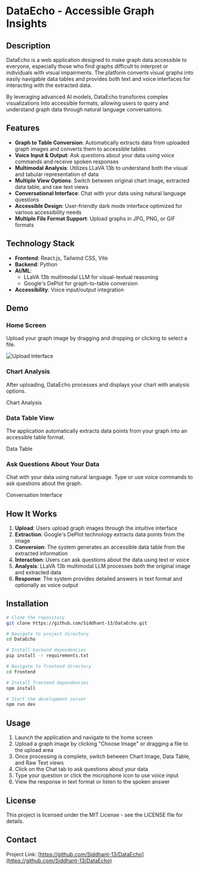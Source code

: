 
# DataEcho - Accessible Graph Insights

## Description

DataEcho is a web application designed to make graph data accessible to everyone, especially those who find graphs difficult to interpret or individuals with visual impairments. The platform converts visual graphs into easily navigable data tables and provides both text and voice interfaces for interacting with the extracted data.

By leveraging advanced AI models, DataEcho transforms complex visualizations into accessible formats, allowing users to query and understand graph data through natural language conversations.

## Features

- **Graph to Table Conversion**: Automatically extracts data from uploaded graph images and converts them to accessible tables
- **Voice Input \& Output**: Ask questions about your data using voice commands and receive spoken responses
- **Multimodal Analysis**: Utilizes LLaVA 13b to understand both the visual and tabular representation of data
- **Multiple View Options**: Switch between original chart image, extracted data table, and raw text views
- **Conversational Interface**: Chat with your data using natural language questions
- **Accessible Design**: User-friendly dark mode interface optimized for various accessibility needs
- **Multiple File Format Support**: Upload graphs in JPG, PNG, or GIF formats


## Technology Stack

- **Frontend**: React.js, Tailwind CSS, Vite
- **Backend**: Python
- **AI/ML**:
    - LLaVA 13b multimodal LLM for visual-textual reasoning
    - Google's DePlot for graph-to-table conversion
- **Accessibility**: Voice input/output integration


## Demo

### Home Screen

Upload your graph image by dragging and dropping or clicking to select a file.

![Upload Interface](assets/home)

### Chart Analysis

After uploading, DataEcho processes and displays your chart with analysis options.

Chart Analysis

### Data Table View

The application automatically extracts data points from your graph into an accessible table format.

Data Table

### Ask Questions About Your Data

Chat with your data using natural language. Type or use voice commands to ask questions about the graph.

Conversation Interface

## How It Works

1. **Upload**: Users upload graph images through the intuitive interface
2. **Extraction**: Google's DePlot technology extracts data points from the image
3. **Conversion**: The system generates an accessible data table from the extracted information
4. **Interaction**: Users can ask questions about the data using text or voice
5. **Analysis**: LLaVA 13b multimodal LLM processes both the original image and extracted data
6. **Response**: The system provides detailed answers in text format and optionally as voice output

## Installation

```bash
# Clone the repository
git clone https://github.com/Siddhant-13/DataEcho.git

# Navigate to project directory
cd DataEcho

# Install backend dependencies
pip install -r requirements.txt

# Navigate to frontend directory
cd frontend

# Install frontend dependencies
npm install

# Start the development server
npm run dev
```


## Usage

1. Launch the application and navigate to the home screen
2. Upload a graph image by clicking "Choose Image" or dragging a file to the upload area
3. Once processing is complete, switch between Chart Image, Data Table, and Raw Text views
4. Click on the Chat tab to ask questions about your data
5. Type your question or click the microphone icon to use voice input
6. View the response in text format or listen to the spoken answer


## License

This project is licensed under the MIT License - see the LICENSE file for details.

## Contact

Project Link: [https://github.com/Siddhant-13/DataEcho](https://github.com/Siddhant-13/DataEcho)



